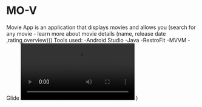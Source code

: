 # MO-V
Movie App is an application that displays movies and allows you (search for any movie - learn more about movie details (name, release date ,rating,overview)))
Tools used:
  -Android Studio
  -Java
  -RestroFit
  -MVVM
  -Glide
  ![Vedio (2)](https://user-images.githubusercontent.com/44526915/148230936-605cdaf5-1165-4c04-b899-d5384195e9ea.mp4)
)

  
